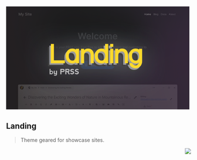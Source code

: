 <p>
  <img src="./public/thumbnail.png" width="500" />
  <h2>Landing</h2>
  <blockquote>Theme geared for showcase sites.</blockquote>
</p>

<div align="right">
  <p><a href="https://prss.io"><img src="https://i.imgur.com/5OQD7eL.png" width="130" /></a></p>
</div>
